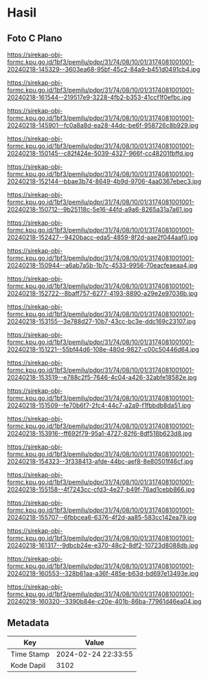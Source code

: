 # Hasil

## Foto C Plano

https://sirekap-obj-formc.kpu.go.id/1bf3/pemilu/pdpr/31/74/08/10/01/3174081001001-20240218-145329--3603ea68-95bf-45c2-84a9-b451d0491cb4.jpg

https://sirekap-obj-formc.kpu.go.id/1bf3/pemilu/pdpr/31/74/08/10/01/3174081001001-20240218-161544--219517e9-3228-4fb2-b353-41ccf1f0efbc.jpg

https://sirekap-obj-formc.kpu.go.id/1bf3/pemilu/pdpr/31/74/08/10/01/3174081001001-20240218-145901--fc0a8a8d-ea28-44dc-be6f-958726c8b929.jpg

https://sirekap-obj-formc.kpu.go.id/1bf3/pemilu/pdpr/31/74/08/10/01/3174081001001-20240218-150145--c82f424e-5039-4327-966f-cc48201fbffd.jpg

https://sirekap-obj-formc.kpu.go.id/1bf3/pemilu/pdpr/31/74/08/10/01/3174081001001-20240218-152144--bbae3b74-8649-4b9d-9706-4aa0367ebec3.jpg

https://sirekap-obj-formc.kpu.go.id/1bf3/pemilu/pdpr/31/74/08/10/01/3174081001001-20240218-150712--9b25118c-5e16-44fd-a9a6-8265a31a7a61.jpg

https://sirekap-obj-formc.kpu.go.id/1bf3/pemilu/pdpr/31/74/08/10/01/3174081001001-20240218-152427--9420bacc-eda5-4859-8f2d-aae2f044aaf0.jpg

https://sirekap-obj-formc.kpu.go.id/1bf3/pemilu/pdpr/31/74/08/10/01/3174081001001-20240218-150944--a6ab7a5b-1b7c-4533-9956-70eacfeaeaa4.jpg

https://sirekap-obj-formc.kpu.go.id/1bf3/pemilu/pdpr/31/74/08/10/01/3174081001001-20240218-152722--8baff757-6277-4193-8890-a29e2e97036b.jpg

https://sirekap-obj-formc.kpu.go.id/1bf3/pemilu/pdpr/31/74/08/10/01/3174081001001-20240218-153155--3e788d27-10b7-43cc-bc3e-ddc169c23107.jpg

https://sirekap-obj-formc.kpu.go.id/1bf3/pemilu/pdpr/31/74/08/10/01/3174081001001-20240218-151221--55bf44d6-108e-480d-9827-c00c50446d64.jpg

https://sirekap-obj-formc.kpu.go.id/1bf3/pemilu/pdpr/31/74/08/10/01/3174081001001-20240218-153519--e788c2f5-7646-4c04-a426-32abfe18582e.jpg

https://sirekap-obj-formc.kpu.go.id/1bf3/pemilu/pdpr/31/74/08/10/01/3174081001001-20240218-151509--fe70b6f7-2fc4-44c7-a2a9-f1fbbdb8da51.jpg

https://sirekap-obj-formc.kpu.go.id/1bf3/pemilu/pdpr/31/74/08/10/01/3174081001001-20240218-153916--ff692f79-95a1-4727-82f6-8df518b623d8.jpg

https://sirekap-obj-formc.kpu.go.id/1bf3/pemilu/pdpr/31/74/08/10/01/3174081001001-20240218-154323--3f338413-afde-44bc-aef8-8e80501f46cf.jpg

https://sirekap-obj-formc.kpu.go.id/1bf3/pemilu/pdpr/31/74/08/10/01/3174081001001-20240218-155158--4f7243cc-cfd3-4e27-b49f-76ad1cebb866.jpg

https://sirekap-obj-formc.kpu.go.id/1bf3/pemilu/pdpr/31/74/08/10/01/3174081001001-20240218-155707--6fbbcea6-6376-4f2d-aa85-583cc142ea79.jpg

https://sirekap-obj-formc.kpu.go.id/1bf3/pemilu/pdpr/31/74/08/10/01/3174081001001-20240218-161317--9dbcb24e-e370-48c2-8df2-10723d8088db.jpg

https://sirekap-obj-formc.kpu.go.id/1bf3/pemilu/pdpr/31/74/08/10/01/3174081001001-20240218-160553--328b61aa-a36f-485e-b63d-bd697e13493e.jpg

https://sirekap-obj-formc.kpu.go.id/1bf3/pemilu/pdpr/31/74/08/10/01/3174081001001-20240218-160320--3390b84e-c20e-401b-86ba-77961d46ea04.jpg


## Metadata

| Key        | Value               |
| ---------- | ------------------- |
| Time Stamp | 2024-02-24 22:33:55 |
| Kode Dapil | 3102                |



